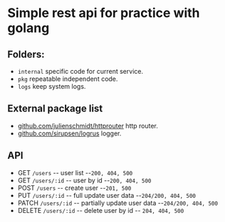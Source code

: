 # Simple rest api for practice with golang

## Folders:
* `internal` specific code for current service.
* `pkg` repeatable independent code.
* `logs` keep system logs.

## External package list
* [github.com/julienschmidt/httprouter](https://github.com/julienschmidt/httprouter) http router.
* [github.com/sirupsen/logrus](https://github.com/sirupsen/logrus) logger.

## API
* GET `/users` -- user list --`200, 404, 500`
* GET `/users/:id` -- user by id --`200, 404, 500`
* POST `/users` -- create user --`201, 500`
* PUT `/users/:id` -- full update user data --`204/200, 404, 500`
* PATCH `/users/:id` -- partially update user data --`204/200, 404, 500`
* DELETE `/users/:id` -- delete user by id -- `204, 404, 500`
